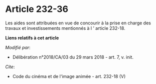 # Article 232-36

Les aides sont attribuées en vue de concourir à la prise en charge des travaux et investissements mentionnés à l ’ article
232-18.

**Liens relatifs à cet article**

_Modifié par_:

  - Délibération n°2018/CA/03 du 29 mars 2018 - art. 7, v. init.

_Cite_:

  - Code du cinéma et de l'image animée - art. 232-18 (V)
